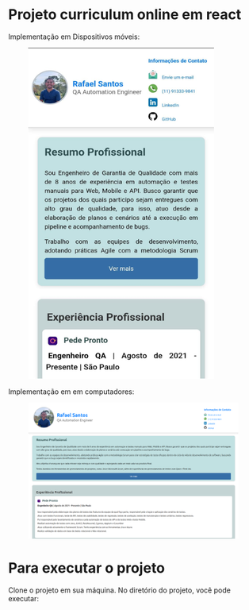 # Projeto curriculum online em react

<p>Implementação em Dispositivos móveis:</p>
<figure>
  <img src="./public/IMG-Mobile.jpeg" width="375" height="667" />
</figure>

<p>Implementação em em computadores:</p>
<figure>
  <img src="./public/IMG-PC.png"/>
</figure>

# Para executar o projeto
Clone o projeto em sua máquina.
No diretório do projeto, você pode executar:

